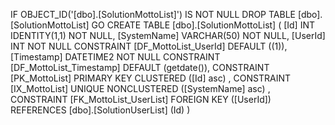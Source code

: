 ﻿
 IF OBJECT_ID('[dbo].[SolutionMottoList]') IS NOT NULL 
 DROP TABLE [dbo].[SolutionMottoList] 
 GO
 CREATE TABLE [dbo].[SolutionMottoList] ( 
 [Id]          INT              IDENTITY(1,1)          NOT NULL,
 [SystemName]  VARCHAR(50)                             NOT NULL,
 [UserId]      INT                                     NOT NULL  CONSTRAINT [DF_MottoList_UserId] DEFAULT ((1)),
 [Timestamp]   DATETIME2                               NOT NULL  CONSTRAINT [DF_MottoList_Timestamp] DEFAULT (getdate()),
 CONSTRAINT   [PK_MottoList]  PRIMARY KEY CLUSTERED    ([Id] asc) ,
 CONSTRAINT   [IX_MottoList]  UNIQUE      NONCLUSTERED ([SystemName] asc) ,
 CONSTRAINT [FK_MottoList_UserList] FOREIGN KEY ([UserId]) REFERENCES [dbo].[SolutionUserList] (Id) )
 
 